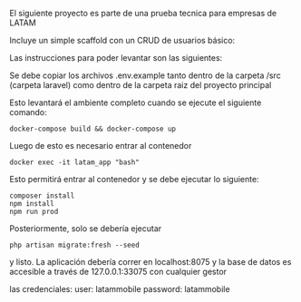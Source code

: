El siguiente proyecto es parte de una prueba tecnica para empresas de LATAM

Incluye un simple scaffold con un CRUD de usuarios básico:

Las instrucciones para poder levantar son las siguientes:

Se debe copiar los archivos .env.example tanto dentro de la carpeta /src (carpeta laravel) como dentro de la carpeta raiz del proyecto principal

Esto levantará el ambiente completo cuando se ejecute el siguiente comando:

```
docker-compose build && docker-compose up
```

Luego de esto es necesario entrar al contenedor

```
docker exec -it latam_app "bash"
```

Esto permitirá entrar al contenedor y se debe ejecutar lo siguiente:

```
composer install
npm install
npm run prod
```

Posteriormente, solo se debería ejecutar

```
php artisan migrate:fresh --seed
```


y listo. La aplicación debería correr en localhost:8075 y la base de datos es accesible a través de 127.0.0.1:33075 con cualquier gestor

las credenciales:
user: latammobile
password: latammobile
